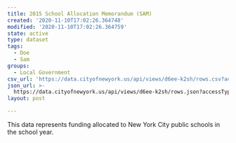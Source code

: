 ```yaml
---
title: 2015 School Allocation Memorandum (SAM)
created: '2020-11-10T17:02:26.364748'
modified: '2020-11-10T17:02:26.364759'
state: active
type: dataset
tags:
  - Doe
  - Sam
groups:
  - Local Government
csv_url: 'https://data.cityofnewyork.us/api/views/d6ee-k2sh/rows.csv?accessType=DOWNLOAD'
json_url: >-
  https://data.cityofnewyork.us/api/views/d6ee-k2sh/rows.json?accessType=DOWNLOAD
layout: post

---
```

This data represents funding allocated to New York City public schools in the school year.
